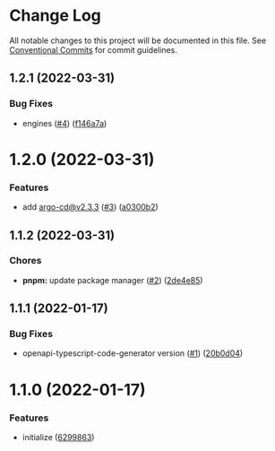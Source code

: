 # Change Log

All notable changes to this project will be documented in this file.
See [Conventional Commits](https://conventionalcommits.org) for commit guidelines.

<a name="1.2.1"></a>

## 1.2.1 (2022-03-31)

### Bug Fixes

- engines ([#4](https://github.com/Himenon/argocd-typescript-openapi/issues/4)) ([f146a7a](https://github.com/Himenon/argocd-typescript-openapi/commit/f146a7a))

<a name="1.2.0"></a>

# 1.2.0 (2022-03-31)

### Features

- add argo-cd@v2.3.3 ([#3](https://github.com/Himenon/argocd-typescript-openapi/issues/3)) ([a0300b2](https://github.com/Himenon/argocd-typescript-openapi/commit/a0300b2))

<a name="1.1.2"></a>

## 1.1.2 (2022-03-31)

### Chores

- **pnpm:** update package manager ([#2](https://github.com/Himenon/argocd-typescript-openapi/issues/2)) ([2de4e85](https://github.com/Himenon/argocd-typescript-openapi/commit/2de4e85))

<a name="1.1.1"></a>

## 1.1.1 (2022-01-17)

### Bug Fixes

- openapi-typescript-code-generator version ([#1](https://github.com/Himenon/argocd-typescript-openapi/issues/1)) ([20b0d04](https://github.com/Himenon/argocd-typescript-openapi/commit/20b0d04))

<a name="1.1.0"></a>

# 1.1.0 (2022-01-17)

### Features

- initialize ([6299863](https://github.com/Himenon/argocd-typescript-openapi/commit/6299863))
